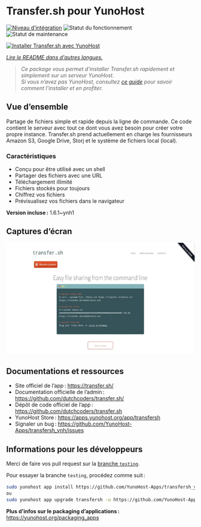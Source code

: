 <!--
Nota bene : ce README est automatiquement généré par <https://github.com/YunoHost/apps/tree/master/tools/readme_generator>
Il NE doit PAS être modifié à la main.
-->

# Transfer.sh pour YunoHost

[![Niveau d’intégration](https://dash.yunohost.org/integration/transfersh.svg)](https://ci-apps.yunohost.org/ci/apps/transfersh/) ![Statut du fonctionnement](https://ci-apps.yunohost.org/ci/badges/transfersh.status.svg) ![Statut de maintenance](https://ci-apps.yunohost.org/ci/badges/transfersh.maintain.svg)

[![Installer Transfer.sh avec YunoHost](https://install-app.yunohost.org/install-with-yunohost.svg)](https://install-app.yunohost.org/?app=transfersh)

*[Lire le README dans d'autres langues.](./ALL_README.md)*

> *Ce package vous permet d’installer Transfer.sh rapidement et simplement sur un serveur YunoHost.*  
> *Si vous n’avez pas YunoHost, consultez [ce guide](https://yunohost.org/install) pour savoir comment l’installer et en profiter.*

## Vue d’ensemble

Partage de fichiers simple et rapide depuis la ligne de commande. Ce code contient le serveur avec tout ce dont vous avez besoin pour créer votre propre instance.
Transfer.sh prend actuellement en charge les fournisseurs Amazon S3, Google Drive, Storj et le système de fichiers local (local).

### Caractéristiques

- Conçu pour être utilisé avec un shell
- Partager des fichiers avec une URL
- Téléchargement illimité
- Fichiers stockés pour toujours
- Chiffrez vos fichiers
- Prévisualisez vos fichiers dans le navigateur

**Version incluse :** 1.6.1~ynh1

## Captures d’écran

![Capture d’écran de Transfer.sh](./doc/screenshots/transfer.sh-about.jpg)

## Documentations et ressources

- Site officiel de l’app : <https://transfer.sh/>
- Documentation officielle de l’admin : <https://github.com/dutchcoders/transfer.sh/>
- Dépôt de code officiel de l’app : <https://github.com/dutchcoders/transfer.sh>
- YunoHost Store : <https://apps.yunohost.org/app/transfersh>
- Signaler un bug : <https://github.com/YunoHost-Apps/transfersh_ynh/issues>

## Informations pour les développeurs

Merci de faire vos pull request sur la [branche `testing`](https://github.com/YunoHost-Apps/transfersh_ynh/tree/testing).

Pour essayer la branche `testing`, procédez comme suit :

```bash
sudo yunohost app install https://github.com/YunoHost-Apps/transfersh_ynh/tree/testing --debug
ou
sudo yunohost app upgrade transfersh -u https://github.com/YunoHost-Apps/transfersh_ynh/tree/testing --debug
```

**Plus d’infos sur le packaging d’applications :** <https://yunohost.org/packaging_apps>
